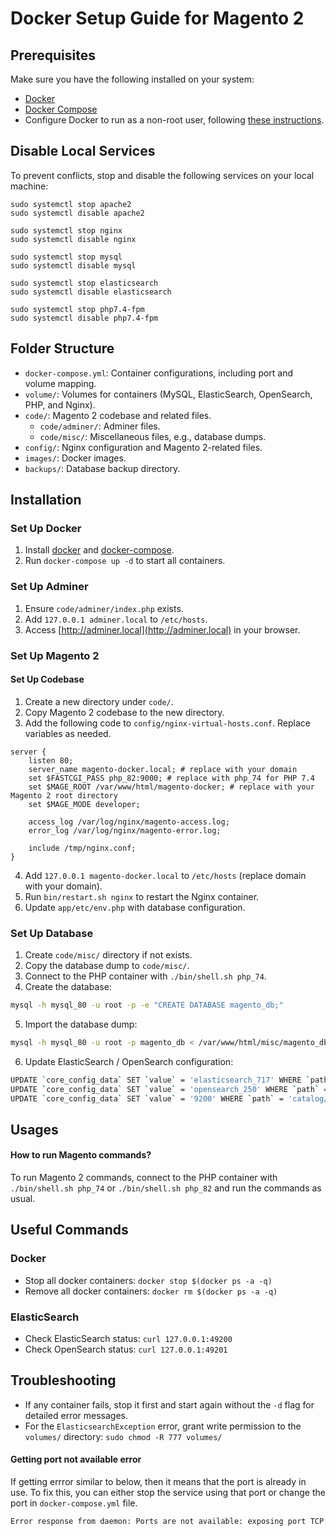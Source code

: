 # Docker Setup Guide for Magento 2

## Prerequisites

Make sure you have the following installed on your system:

- [Docker](https://docs.docker.com/engine/installation/)
- [Docker Compose](https://docs.docker.com/compose/install/)
- Configure Docker to run as a non-root user, following [these instructions](https://docs.docker.com/engine/install/linux-postinstall/#manage-docker-as-a-non-root-user).

## Disable Local Services

To prevent conflicts, stop and disable the following services on your local machine:

```shell
sudo systemctl stop apache2
sudo systemctl disable apache2

sudo systemctl stop nginx
sudo systemctl disable nginx

sudo systemctl stop mysql
sudo systemctl disable mysql

sudo systemctl stop elasticsearch
sudo systemctl disable elasticsearch

sudo systemctl stop php7.4-fpm
sudo systemctl disable php7.4-fpm
```

## Folder Structure

- `docker-compose.yml`: Container configurations, including port and volume mapping.
- `volume/`: Volumes for containers (MySQL, ElasticSearch, OpenSearch, PHP, and Nginx).
- `code/`: Magento 2 codebase and related files.
    - `code/adminer/`: Adminer files.
    - `code/misc/`: Miscellaneous files, e.g., database dumps.
- `config/`: Nginx configuration and Magento 2-related files.
- `images/`: Docker images.
- `backups/`: Database backup directory.

## Installation

### Set Up Docker

1. Install [docker](https://docs.docker.com/engine/installation/) and [docker-compose](https://docs.docker.com/compose/install/).
2. Run `docker-compose up -d` to start all containers.

### Set Up Adminer

1. Ensure `code/adminer/index.php` exists.
2. Add `127.0.0.1 adminer.local` to `/etc/hosts`.
3. Access [http://adminer.local](http://adminer.local) in your browser.

### Set Up Magento 2

#### Set Up Codebase

1. Create a new directory under `code/`.
2. Copy Magento 2 codebase to the new directory.
3. Add the following code to `config/nginx-virtual-hosts.conf`. Replace variables as needed.

```nginx
server {
    listen 80;
    server_name magento-docker.local; # replace with your domain
    set $FASTCGI_PASS php_82:9000; # replace with php_74 for PHP 7.4
    set $MAGE_ROOT /var/www/html/magento-docker; # replace with your Magento 2 root directory
    set $MAGE_MODE developer;

    access_log /var/log/nginx/magento-access.log;
    error_log /var/log/nginx/magento-error.log;

    include /tmp/nginx.conf;
}
```

4. Add `127.0.0.1 magento-docker.local` to `/etc/hosts` (replace domain with your domain).
5. Run `bin/restart.sh nginx` to restart the Nginx container.
6. Update `app/etc/env.php` with database configuration.

### Set Up Database

1. Create `code/misc/` directory if not exists.
2. Copy the database dump to `code/misc/`.
3. Connect to the PHP container with `./bin/shell.sh php_74`.
4. Create the database:

```bash
mysql -h mysql_80 -u root -p -e "CREATE DATABASE magento_db;"
```

5. Import the database dump:

```bash
mysql -h mysql_80 -u root -p magento_db < /var/www/html/misc/magento_db.sql
```

6. Update ElasticSearch / OpenSearch configuration:

```bash
UPDATE `core_config_data` SET `value` = 'elasticsearch_717' WHERE `path` = 'catalog/search/elasticsearch7_server_hostname'; # for ElasticSearch
UPDATE `core_config_data` SET `value` = 'opensearch_250' WHERE `path` = 'catalog/search/elasticsearch7_server_hostname'; # for OpenSearch
UPDATE `core_config_data` SET `value` = '9200' WHERE `path` = 'catalog/search/elasticsearch7_server_port';
```

## Usages
#### How to run Magento commands?
To run Magento 2 commands, connect to the PHP container with `./bin/shell.sh php_74` or `./bin/shell.sh php_82` and run the commands as usual.

## Useful Commands

### Docker

- Stop all docker containers: `docker stop $(docker ps -a -q)`
- Remove all docker containers: `docker rm $(docker ps -a -q)`

### ElasticSearch

- Check ElasticSearch status: `curl 127.0.0.1:49200`
- Check OpenSearch status: `curl 127.0.0.1:49201`

## Troubleshooting

- If any container fails, stop it first and start again without the `-d` flag for detailed error messages.
- For the `ElasticsearchException` error, grant write permission to the `volumes/` directory: `sudo chmod -R 777 volumes/`
#### Getting port not available error
If getting errror similar to below, then it means that the port is already in use. To fix this, you can either stop the service using that port or change the port in `docker-compose.yml` file.
```bash
Error response from daemon: Ports are not available: exposing port TCP 0.0.0.0:80 -> 0.0.0.0:0: listen tcp 0.0.0.0:80: bind: address already in use
```